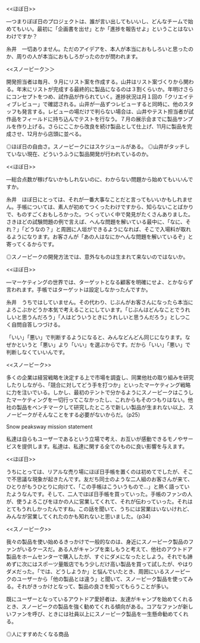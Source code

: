 <<ほぼ日>>

 

―つまりぼぼ日のプロジェクトは、誰が言い出してもいいし、どんなチームで始めてもいい。最初に「企画書を出せ」とか「進捗を報告せよ」ということはないわけですか？

 

糸井　一切ありません。ただのアイデアを、本人が本当におもしろいと思ったのか、周りの人が本当におもしろがったのかが問われます。

 

<<スノーピーク＞＞

 

開発担当者は毎月、９月にリスト案を作成する。山井はリスト案づくりから関わる。年末にリストが完成する最終的に製品になるのは３割くらいか。年明けさらにコンセプトをつめ、試作品が作られていく。進捗状況は月１回の「クリエイティブレビュー」で確認される。山井が一品ずつレビューすると同時に、他のスタッフも発言する。レビューの場だけで判らない場合は、山井やテスト担当者が試作品をフィールドに持ち込んでテストを行なう。７月の展示会までに製品サンプルを作り上げる。さらにここから改良を続け製品として仕上げ、11月に製品を完成させ、12月から店頭に並べる。

 

◎ほぼ日の自由さ。スノーピークにはスケジュールがある。
 ◎山井がタッチしていない現在、どういうふうに製品開発が行われているのか。
 
 

<<ほぼ日>>
 
 ―総合点数が稼げないかもしれないのに、わからない問題から始めてもいいんですか。
 

糸井　ほぼ日にとっては、それが一番大事なことだと言ってもいいかもしれません。手帳については、素人が初めてつくったわけですから、知らないことばかりで、ものすごくおもしろかった。つくっていく中で発見がたくさんありました。さきほどの試験問題の例で言えば、へんな問題を解いている最中に、「なに、それ？」「どうなの？」と周囲に人垣ができるようになれば、そこで入場料が取れるようになります。お客さんが「あの人はなにかへんな問題を解いているぞ」と寄ってくるからです。
 
 ◎スノーピークの開発方法では、意外なものは生まれて来ないのではないか。

 

 

 

<<ほぼ日>>

 

―マーケティングの世界では、ターゲットとなる顧客を明確にせよ、とかならず言われます。手帳ではターゲットは設定しなかったんですか。
 
 糸井　うちではしていません。その代わり、じぶんがお客さんになったら本当によろこぶかどうか本気で考えることにしています。「じぶんはどんなことでうれしいと思うんだろう」「人はどういうときにうれしいと思うんだろう」としつこく自問自答しつづける。

 

「いい」「悪い」で判断するようになると、みんなどんどん同じになります。なぜかというと「悪い」より「いい」を選ぶからです。だから「いい」「悪い」で判断しなくていいんです。

 

<<スノーピーク>>

 

多くの企業は経営戦略を決定する上で市場を調査し、同業他社の取り組みを研究したりしながら、「競合に対してどう手を打つか」といったマーケティング戦略に力を注いでいる。しかし、最初のテントで分かるようにスノーピークはこうしたマーケティングを一切行ってこなかったし、これからもそのつもりはない。他社の製品をベンチマークして研究したところで新しい製品が生まれない以上、スノーピークがそんなことをする必要がないからだ。（p25）

 

Snow peaksway mission statement
 
 私達は自らもユーザーであるという立場で考え、お互いが感動できるモノやサービスを提供します。私達は、私達に関する全てのものに良い影響を与えます。
 
 
 
 
 
 <<ほぼ日>>

 

うちにとっては、リアルな売り場にほぼ日手帳を置くのは初めてでしたが、そこで不思議な現象が起きたんです。友だち同士のような二人組のお客さんが来て、ひとりがもうひとりに向けて、「この手帳はこういうもので…」と熱く語っていたようなんです。そして、二人でほぼ日手帳を買っていった。手帳のファンの人が、使うよろこびをほかの人に営業してくれて、それが伝わっていった。それはとてもうれしかったんですね。この話を聞いて、うちには営業はいないけれど、みんなが営業してくれたのかも知れないと思いました。（p34）
 

<<スノーピーク>>
 
 我々の製品を使い始めるきっかけで一般的なのは、身近にスノーピーク製品のファンがいるケースだ。ある人がキャンプを楽しもうと考えて、他社のアウトドア製品をホームセンターで購入したが、すぐにダメになったとしよう。それでも諦めずに次にはスポーツ量販店でもう少しだけ高い製品を買って試したが、やはりダメだった。「では、どうしようか」と悩んでいたとき、周囲にいるスノーピークのユーザーから「他の製品とは違う」と聞いて、スノーピーク製品を使ってみる。それがきっかけとなって、製品の良さを知ってもらうことが多い。

既にユーザーとなっているアウトドア愛好者は、友達がキャンプを始めてくれるとき、スノーピークの製品を強く勧めてくれる傾向がある。コアなファンが新しいファンを呼び、ときには社員以上にスノーピーク製品を一生懸命勧めてくれる。
 


 
 ◎人にすすめたくなる商品